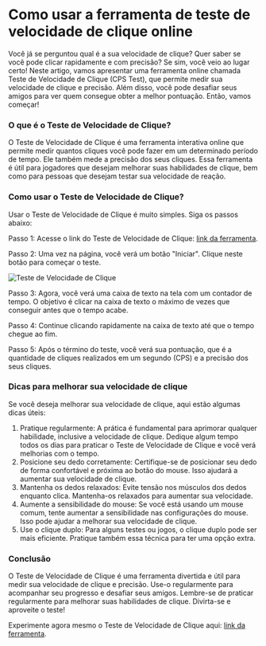 Como usar a ferramenta de teste de velocidade de clique online
==============================================================

Você já se perguntou qual é a sua velocidade de clique? Quer saber se você pode clicar rapidamente e com precisão? Se sim, você veio ao lugar certo! Neste artigo, vamos apresentar uma ferramenta online chamada Teste de Velocidade de Clique (CPS Test), que permite medir sua velocidade de clique e precisão. Além disso, você pode desafiar seus amigos para ver quem consegue obter a melhor pontuação. Então, vamos começar!

### O que é o Teste de Velocidade de Clique?

O Teste de Velocidade de Clique é uma ferramenta interativa online que permite medir quantos cliques você pode fazer em um determinado período de tempo. Ele também mede a precisão dos seus cliques. Essa ferramenta é útil para jogadores que desejam melhorar suas habilidades de clique, bem como para pessoas que desejam testar sua velocidade de reação.

### Como usar o Teste de Velocidade de Clique?

Usar o Teste de Velocidade de Clique é muito simples. Siga os passos abaixo:

Passo 1: Acesse o link do Teste de Velocidade de Clique: [link da ferramenta](https://www.onlinecalculatorsfree.com/pt/tools/click-speed-test.html).

Passo 2: Uma vez na página, você verá um botão "Iniciar". Clique neste botão para começar o teste.

![Teste de Velocidade de Clique](https://www.onlinecalculatorsfree.com/assets/images/tools/click-speed-test-pt.png)

Passo 3: Agora, você verá uma caixa de texto na tela com um contador de tempo. O objetivo é clicar na caixa de texto o máximo de vezes que conseguir antes que o tempo acabe.

Passo 4: Continue clicando rapidamente na caixa de texto até que o tempo chegue ao fim.

Passo 5: Após o término do teste, você verá sua pontuação, que é a quantidade de cliques realizados em um segundo (CPS) e a precisão dos seus cliques.

### Dicas para melhorar sua velocidade de clique

Se você deseja melhorar sua velocidade de clique, aqui estão algumas dicas úteis:

1. Pratique regularmente: A prática é fundamental para aprimorar qualquer habilidade, inclusive a velocidade de clique. Dedique algum tempo todos os dias para praticar o Teste de Velocidade de Clique e você verá melhorias com o tempo.
2. Posicione seu dedo corretamente: Certifique-se de posicionar seu dedo de forma confortável e próxima ao botão do mouse. Isso ajudará a aumentar sua velocidade de clique.
3. Mantenha os dedos relaxados: Evite tensão nos músculos dos dedos enquanto clica. Mantenha-os relaxados para aumentar sua velocidade.
4. Aumente a sensibilidade do mouse: Se você está usando um mouse comum, tente aumentar a sensibilidade nas configurações do mouse. Isso pode ajudar a melhorar sua velocidade de clique.
5. Use o clique duplo: Para alguns testes ou jogos, o clique duplo pode ser mais eficiente. Pratique também essa técnica para ter uma opção extra.

### Conclusão

O Teste de Velocidade de Clique é uma ferramenta divertida e útil para medir sua velocidade de clique e precisão. Use-o regularmente para acompanhar seu progresso e desafiar seus amigos. Lembre-se de praticar regularmente para melhorar suas habilidades de clique. Divirta-se e aproveite o teste!

Experimente agora mesmo o Teste de Velocidade de Clique aqui: [link da ferramenta](https://www.onlinecalculatorsfree.com/pt/tools/click-speed-test.html).